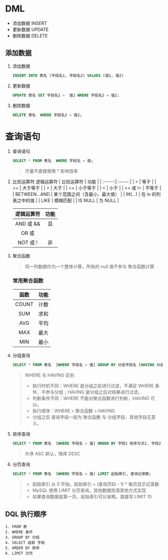 # DML
   * 添加数据 INSERT
   * 更新数据 UPDATE
   * 删除数据 DELETE

## 添加数据
1. 添加数据
   ```SQL
   INSERT INTO 表名 (字段名1, 字段名2) VALUES (值1, 值2)
   ```
2. 更新数据
   ```SQL
   UPDATE 表名 SET 字段名1 =  值1 WHERE 字段名2 = 值2;
   ```

3. 删除数据
   ```SQL
   DELETE 表名  WHERE 字段名2 = 值2;
   ```

# 查询语句
1. 查询语句
   ```SQL
   SELECT * FROM 表名  WHERE 字段名 = 值;
   ```
   > 尽量不直接使用 * 影响效率

2. 比较运算符   逻辑运算符
   | 比较运算符  | 功能 | 
   | :-----:| :----: |
   | = | 等于 | 
   | >= | 大于等于 | 
   | > | 大于 | 
   | <= | 小于等于 | 
   | < | 小于 | 
   | <> 或 != | 不等于 | 
   | BETWEEN...AND | 某个范围之间（含最小、最大值） |
   | IN(...) | 在 in 的列表之中的值 |
   | LIKE | 模糊匹配 |
   | IS NULL | 为 NULL |

   |  逻辑运算符 | 功能 | 
   | :-----:| :----: |
   | AND 或 && | 且 |     
   | OR 或 ||  | 或 |
   | NOT 或 !  | 非 |  

3. 聚合函数
   > 将一列数据作为一个整体计算，所有的 null 值不参与 聚合函数计算  
   ### 常用聚合函数
     函数 | 功能 | 
   | :-----:| :----: |
   | COUNT | 计数 |  
   | SUM | 求和 |     
   | AVG | 平均  |
   | MAX | 最大 |  
   | MIN | 最小 |  

4. 分组查询
   ```SQL
   SELECT * FROM 表名  [WHERE 字段名 = 值] GROUP BY 分组字段名 [HAVING 分组过滤条件];
   ```

   > WHERE 与 HAVING 区别
   > * 执行时机不同：WHERE 是分组之前进行过滤，不满足 WHERE 条件，不参与分组；HAVING 是分组之后对结果进行过滤。
   > * 判断条件不同：WHERE 不能对聚合函数进行判断，HAVING 可以。
   > * 执行顺序：WHERE > 聚合函数 > HAVING
   > * 分组之后 查询字段一般为 聚合函数 与 分组字段，其他字段无意义。

5. 排序查询
   ```SQL
   SELECT * FROM 表名  [WHERE 字段名 = 值] ORDER BY 字段1 排序方式1, 字段2 排序方式2;
   ```
   > 升序 ASC 默认，降序 DESC

6. 分页查询
   ```SQL
   SELECT * FROM 表名  [WHERE 字段名 = 值] LIMIT 起始索引, 查询记录数;
   ```
   > * 起始索引 从 0 开始，起始索引 = (查询页码 - 1) * 每页显示记录数
   > * MySQL 使用 LIMIT 分页查询，其他数据库用其他方式实现
   > * 如果查询数据是第一页，起始索引可以省略，直接写 LIMIT 10

## DQL 执行顺序
    1. FROM 表
    2. WHERE 条件
    3. GROUP BY 分组
    4. SELECT 选取 字段
    5. ORDER BY 排序
    6. LIMIT 分页